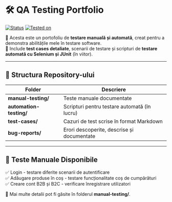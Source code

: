 # 🛠️ QA Testing Portfolio  

[![Status](https://img.shields.io/badge/status-active-success.svg)](https://github.com/user/qa-testing-portfolio)
[![Tested on](https://img.shields.io/badge/Tested%20on-Windows%2010-blue)]()

🔹 Acesta este un portofoliu de **testare manuală și automată**, creat pentru a demonstra abilitățile mele în testare software.  
🔹 Include **test cases detaliate**, scenarii de testare și scripturi de **testare automată cu Selenium și JUnit** (în viitor).  

---

## 📂 Structura Repository-ului  

| Folder        | Descriere |
|--------------|------------|
| **manual-testing/** | Teste manuale documentate |
| **automation-testing/** | Scripturi pentru testare automată (în lucru) |
| **test-cases/** | Cazuri de test scrise în format Markdown |
| **bug-reports/** | Erori descoperite, descrise și documentate |

---

## 📝 Teste Manuale Disponibile  

✅ Login - testare diferite scenarii de autentificare  
✅ Adăugare produse în coș - testare funcționalitate coș de cumpărături  
✅ Creare cont B2B și B2C - verificare înregistrare utilizatori  

📌 Mai multe detalii pot fi găsite în folderul **manual-testing/**.  

